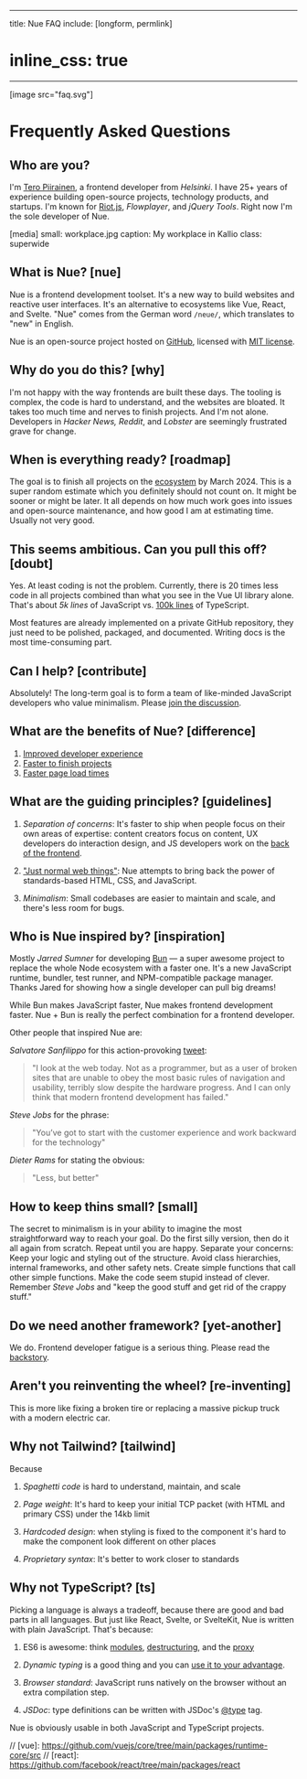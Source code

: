 
---
title: Nue FAQ
include: [longform, permlink]
# inline_css: true
---

[image src="faq.svg"]

# Frequently Asked Questions

## Who are you?
I'm [Tero Piirainen](//twitter.com/tipiirai), a frontend developer from *Helsinki*. I have 25+ years of experience building open-source projects, technology products, and startups. I'm known for [Riot.js](//riot.js.org/), *Flowplayer*, and *jQuery Tools*. Right now I'm the sole developer of  Nue.

[media]
  small: workplace.jpg
  caption: My workplace in Kallio
  class: superwide


## What is Nue? [nue]
Nue is a frontend development toolset. It's a new way to build websites and reactive user interfaces. It's an alternative to ecosystems like Vue, React, and Svelte. "Nue" comes from the German word `/neue/`, which translates to "new" in English.

Nue is an open-source project hosted on [GitHub][gh], licensed with [MIT license][mit].


## Why do you do this? [why]
I'm not happy with the way frontends are built these days. The tooling is complex, the code is hard to understand, and the websites are bloated. It takes too much time and nerves to finish projects. And I'm not alone. Developers in *Hacker News, Reddit*, and *Lobster* are seemingly frustrated grave for change.


## When is everything ready? [roadmap]
The goal is to finish all projects on the [ecosystem](/ecosystem/) by March 2024. This is a super random estimate which you definitely should not count on. It might be sooner or might be later. It all depends on how much work goes into issues and open-source maintenance, and how good I am at estimating time. Usually not very good.

## This seems ambitious. Can you pull this off? [doubt]
Yes. At least coding is not the problem. Currently, there is 20 times less code in all projects combined than what you see in the Vue UI library alone. That's about *5k lines* of JavaScript vs. [100k lines](https://github.com/vuejs/core) of TypeScript.

Most features are already implemented on a private GitHub repository, they just need to be polished, packaged, and documented. Writing docs is the most time-consuming part.


## Can I help? [contribute]
Absolutely! The long-term goal is to form a team of like-minded JavaScript developers who value minimalism. Please [join the discussion][discuss].



## What are the benefits of Nue? [difference]

1. [Improved developer experience](/why/#ux)
1. [Faster to finish projects](/why/#soc)
1. [Faster page load times](/why/#fast)


## What are the guiding principles? [guidelines]

1. *Separation of concerns*: It's faster to ship when people focus on their own areas of expertise: content creators focus on content, UX developers do interaction design, and JS developers work on the [back of the frontend][back].

2. ["Just normal web things"][normal]: Nue attempts to bring back the power of standards-based HTML, CSS, and JavaScript.

3. *Minimalism*: Small codebases are easier to maintain and scale, and there's less room for bugs.

[back]: https://bradfrost.com/blog/post/front-of-the-front-end-and-back-of-the-front-end-web-development/
[normal]: https://heather-buchel.com/blog/2023/07/just-normal-web-things/


## Who is Nue inspired by? [inspiration]
Mostly *Jarred Sumner* for developing [Bun](//bun.sh) — a super awesome project to replace the whole Node ecosystem with a faster one. It's a new JavaScript runtime, bundler, test runner, and NPM-compatible package manager. Thanks Jared for showing how a single developer can pull big dreams!

While Bun makes JavaScript faster, Nue makes frontend development faster. Nue + Bun is really the perfect combination for a frontend developer.

Other people that inspired Nue are:

*Salvatore Sanfilippo* for this action-provoking [tweet][antirez]:

> "I look at the web today. Not as a programmer, but as a user of broken sites that are unable to obey the most basic rules of navigation and usability, terribly slow despite the hardware progress. And I can only think that modern frontend development has failed."

*Steve Jobs* for the phrase:

> "You’ve got to start with the customer experience and work backward for the technology"

*Dieter Rams* for stating the obvious:

> "Less, but better"



## How to keep thins small? [small]
The secret to minimalism is in your ability to imagine the most straightforward way to reach your goal. Do the first silly version, then do it all again from scratch. Repeat until you are happy. Separate your concerns: Keep your logic and styling out of the structure. Avoid class hierarchies, internal frameworks, and other safety nets. Create simple functions that call other simple functions. Make the code seem stupid instead of clever. Remember *Steve Jobs* and "keep the good stuff and get rid of the crappy stuff."



## Do we need another framework? [yet-another]
We do. Frontend developer fatigue is a serious thing. Please read the [backstory](/backstory/).

## Aren't you reinventing the wheel? [re-inventing]
This is more like fixing a broken tire or replacing a massive pickup truck with a modern electric car.


## Why not Tailwind? [tailwind]
Because

1. *Spaghetti code* is hard to understand, maintain, and scale

1. *Page weight*: It's hard to keep your initial TCP packet (with HTML and primary CSS) under the 14kb limit

1. *Hardcoded design*: when styling is fixed to the component it's hard to make the component look different on other places

1. *Proprietary syntax*: It's better to work closer to standards


## Why not TypeScript? [ts]
Picking a language is always a tradeoff, because there are good and bad parts in all languages. But just like React, Svelte, or SvelteKit, Nue is written with plain JavaScript. That's because:

1. ES6 is awesome: think [modules][modules], [destructuring][destroy], and the [proxy][proxy]

1. *Dynamic typing* is a good thing and you can [use it to your advantage][dynamic].

1. *Browser standard*: JavaScript runs natively on the browser without an extra compilation step.

1. *JSDoc*: type definitions can be written with JSDoc's [@type](//jsdoc.app/tags-type.html) tag.

Nue is obviously usable in both JavaScript and TypeScript projects.





[antirez]: https://twitter.com/antirez/status/1378272801522597888
[linkedin]: https://www.linkedin.com/in/tero-piirainen-370183248/
[gh]: https://github.com/nuejs
[discuss]: https://github.com/nuejs/nuejs/discussions/1
[mit]: https://opensource.org/license/mit/
[dynamic]: https://wiki.c2.com/?BenefitsOfDynamicTyping
[proxy]: https://developer.mozilla.org/en-US/docs/Web/JavaScript/Reference/Global_Objects/Proxy
[destroy]: https://developer.mozilla.org/en-US/docs/Web/JavaScript/Reference/Operators/Destructuring_assignment
[modules]: https://developer.mozilla.org/en-US/docs/Web/JavaScript/Guide/Modules

// [vue]: https://github.com/vuejs/core/tree/main/packages/runtime-core/src
// [react]: https://github.com/facebook/react/tree/main/packages/react